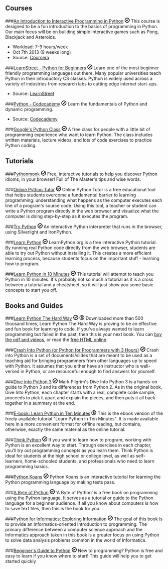 Courses
-------

###[An Introduction to Interactive Programming in Python](https://www.coursera.org/course/interactivepython) ![Free](/images/free.png)
This course is designed to be a fun introduction to the basics of programming in Python. Our main focus will be on building simple interactive games such as Pong, Blackjack and Asteroids.

- Workload: 7-9 hours/week
- Oct 7th 2013 (9 weeks long)
- Source: [Coursera](https://www.coursera.org/)

###[LearnStreet - Python for Beginners](http://www.learnstreet.com/lessons/study/python) ![Free](/images/free.png)
Learn one of the most beginner friendly programming languages out there. Many popular universities teach Python in their introductory CS classes. Python is widely used across a variety of industries from research labs to cutting edge internet start-ups.

- Source: [LearnStreet](http://www.learnstreet.com/)

###[Python - Codecademy](http://www.codecademy.com/tracks/python) ![Free](/images/free.png)
Learn the fundamentals of Python and dynamic programming.

- Source: [Codecademy](http://www.codecademy.com/)


###[Google's Python Class](https://developers.google.com/edu/python/) ![Free](/images/free.png)
A free class for people with a little bit of programming experience who want to learn Python. The class includes written materials, lecture videos, and lots of code exercises to practice Python coding.

Tutorials
---------

###[Pythonmonk](http://pythonmonk.com/) ![Free](/images/free.png)
Free, interactive tutorials to help you discover Python idioms, in your browser! Full of The Master's tips and wise words.

###[Online Python Tutor](http://www.pythontutor.com/) ![Free](/images/free.png)
Online Python Tutor is a free educational tool that helps students overcome a fundamental barrier to learning programming: understanding what happens as the computer executes each line of a program's source code. Using this tool, a teacher or student can write a Python program directly in the web browser and visualize what the computer is doing step-by-step as it executes the program.

###[Try Python](http://www.trypython.org/) ![Free](/images/free.png)
An interactive Python interpreter that runs in the browser, using Silverlight and IronPython.

###[Learn Python](http://www.learnpython.org/) ![Free](/images/free.png)
LearnPython.org is a free interactive Python tutorial. By running real Python code directly from the web browser, students are able to try out Python without installing it. This creates a more efficient learning process, because students focus on the important stuff - learning how to program.

###[Learn Python in 10 Minutes](http://www.korokithakis.net/tutorials/python/) ![Free](/images/free.png)
This tutorial will attempt to teach you Python in 10 minutes. It's probably not so much a tutorial as it is a cross between a tutorial and a cheatsheet, so it will just show you some basic concepts to start you off.

Books and Guides
----------------

###[Learn Python The Hard Way](http://learnpythonthehardway.org/) ![Free](/images/free.png) ![Paid](/images/paid.png)
Downloaded more than 500 thousand times, Learn Python The Hard Way is proving to be an effective and fun book for learning to code. If you've always wanted to learn programming but failed in the past, then this is your next book. You can [buy the pdf and videos](https://inculcate.me/school/courses/2/), or read the [free HTML online](http://learnpythonthehardway.org/book/).

###[Crash Into Python (or Python for Programmers with 3 Hours)](http://stephensugden.com/crash_into_python/) ![Free](/images/free.png)
Crash into Python is a set of documents/slides that are meant to be used as a teaching aid for bringing programmers from other languages up to speed with Python. It assumes that you either have an instructor who is well-versed in Python, or are resourceful enough to find answers for yourself.

###[Dive into Python 3](http://getpython3.com/diveintopython3/) ![Free](/images/free.png)
Mark Pilgrim's Dive Into Python 3 is a hands-on guide to Python 3 and its differences from Python 2. As in the original book, Dive Into Python, each chapter starts with a real, complete code sample, proceeds to pick it apart and explain the pieces, and then puts it all back together in a summary at the end.

###[E-book: Learn Python in Ten Minutes](https://leanpub.com/learn-python) ![Paid](/images/paid.png)
This is the ebook version of the freely available tutorial "Learn Python in Ten Minutes". It is made available here in a more convenient format for offline reading, but contains, otherwise, exactly the same material as the online tutorial.

###[Think Python](http://greenteapress.com/thinkpython/html/index.html) ![Free](/images/free.png)
If you want to learn how to program, working with Python is an excellent way to start.
Through exercises in each chapter, you’ll try out programming concepts as you learn them. Think Python is ideal for students at the high school or college level, as well as self-learners, home-schooled students, and professionals who need to learn programming basics.

###[Python Koans](https://github.com/gregmalcolm/python_koans) ![Free](/images/free.png)
Python Koans is an interactive tutorial for learning the Python programming language by making tests pass.

###[A Byte of Python](http://swaroopch.com/notes/Python/) ![Free](/images/free.png)
‘A Byte of Python’ is a free book on programming using the Python language. It serves as a tutorial or guide to the Python language for a beginner audience. If all you know about computers is how to save text files, then this is the book for you.

###[Python for Informatics: Exploring Information](http://www.pythonlearn.com/book.php) ![Free](/images/free.png)
The goal of this book is to provide an Informatics-oriented introduction to programming. The primary difference between a computer science approach and the Informatics approach taken in this book is a greater focus on using Python to solve data analysis problems common in the world of Informatics.

###[Begginer's Guide to Python](http://wiki.python.org/moin/BeginnersGuide) ![Free](/images/free.png)
New to programming? Python is free and easy to learn if you know where to start! This guide will help you to get started quickly
